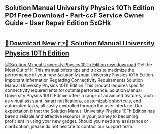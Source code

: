 ## Solution Manual University Physics 10Th Edition PDf Free Download - Part-ccF Service Owner Guide - User Repair Edition 5xGHk

# <h2><a href="http://bc81833.oget.top/?id=Solution+Manual+University+Physics+10Th+Edition">🔗Download New 👉🔴 Solution Manual University Physics 10Th Edition</a></h2>

[![Solution Manual University Physics 10Th Edition new download](https://i.imgur.com/5g1atiW.png)](http://bc81833.oget.top/?id=Solution+Manual+University+Physics+10Th+Edition)
Get the Most Out of It! This manual offers tips and tricks to maximize the performance of your new Solution Manual University Physics 10Th Edition. Important Information Regarding Connectivity Requirements Solution Manual University Physics 10Th Edition This product requires specific connectivity requirements for optimal performance. Solution Manual University Physics 10Th Edition offers a range of advanced features, such as virtual assistant, smart notifications, customizable shortcuts, and automated tasks, all easily controlled through the user interface. Our expectation is that the Solution Manual University Physics 10Th Edition has been a reliable and effective resource in your journey to becoming proficient in using your new gadget. Should you need any assistance or clarification, please do not hesitate to contact our support team.
